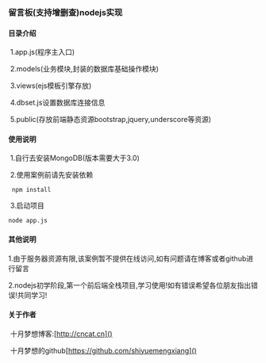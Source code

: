 ### 留言板(支持增删查)nodejs实现

#### 目录介绍

​	1.app.js(程序主入口)

​	2.models(业务模块,封装的数据库基础操作模块)

​	3.views(ejs模板引擎存放)

​	4.dbset.js设置数据库连接信息

​	5.public(存放前端静态资源bootstrap,jquery,underscore等资源)

#### 使用说明

​	1.自行去安装MongoDB(版本需要大于3.0)

​	2.使用案例前请先安装依赖

```
 npm install
```

​	3.启动项目

```
node app.js
```

#### 其他说明

​	1.由于服务器资源有限,该案例暂不提供在线访问,如有问题请在博客或者github进行留言

​	2.nodejs初学阶段,第一个前后端全栈项目,学习使用!如有错误希望各位朋友指出错误!共同学习!

#### 关于作者

​        十月梦想博客:[http://cncat.cn]()

​	十月梦想的github[https://github.com/shiyuemengxiang]()